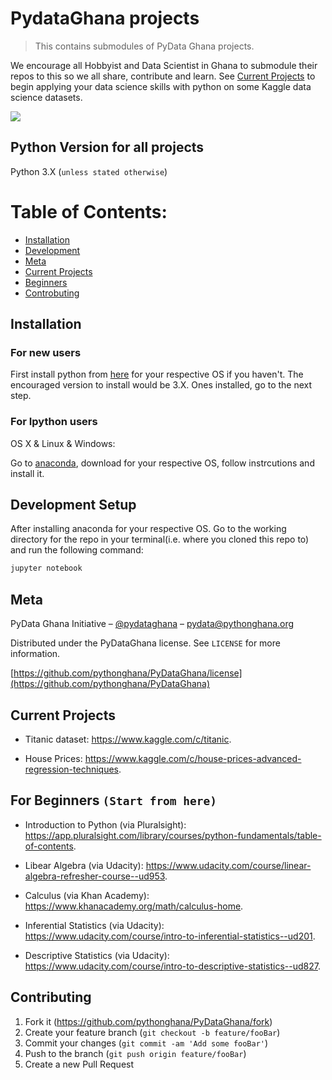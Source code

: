 # PydataGhana projects
> This contains submodules of PyData Ghana projects.

<!-- [![NPM Version][npm-image]][npm-url]
[![Build Status][travis-image]][travis-url]
[![Downloads Stats][npm-downloads]][npm-url] -->

We encourage all Hobbyist and Data Scientist in Ghana to submodule their repos to this so we all share, contribute and learn.
See [Current Projects](#current-projects) to begin applying your data science skills with python on some Kaggle data science datasets.

![](header.png)

## Python Version for all projects

Python 3.X (``unless stated otherwise``)

# Table of Contents:

* [Installation](#installation)
* [Development](#development-setup)
* [Meta](#meta)
* [Current Projects](#current-projects)
* [Beginners](#for-beginners)
* [Controbuting](#contributing)

## Installation

### For new users
First install python from [here](https://www.python.org/downloads/) for your respective OS if you haven't. The encouraged version to install would be 3.X. Ones installed, go to the next step.

### For Ipython users
OS X & Linux & Windows:

Go to [anaconda](https://www.anaconda.com/download/), download for your respective OS, follow instrcutions and install it.

## Development Setup

After installing anaconda for your respective OS. Go to the working directory for the repo in your terminal(i.e. where you cloned this repo to) and run the following command:

```sh
jupyter notebook
```


## Meta

PyData Ghana Initiative – [@pydataghana](https://twitter.com/pydataghana) – pydata@pythonghana.org

Distributed under the PyDataGhana license. See ``LICENSE`` for more information.

[https://github.com/pythonghana/PyDataGhana/license](https://github.com/pythonghana/PyDataGhana)

## Current Projects

* Titanic dataset: https://www.kaggle.com/c/titanic.

* House Prices: https://www.kaggle.com/c/house-prices-advanced-regression-techniques.

## For Beginners ```(Start from here)```

* Introduction to Python (via Pluralsight): https://app.pluralsight.com/library/courses/python-fundamentals/table-of-contents.

* Libear Algebra (via Udacity): https://www.udacity.com/course/linear-algebra-refresher-course--ud953.

* Calculus (via Khan Academy): https://www.khanacademy.org/math/calculus-home.

* Inferential Statistics (via Udacity): https://www.udacity.com/course/intro-to-inferential-statistics--ud201.

* Descriptive Statistics (via Udacity): https://www.udacity.com/course/intro-to-descriptive-statistics--ud827.

## Contributing

1. Fork it (<https://github.com/pythonghana/PyDataGhana/fork>)
2. Create your feature branch (`git checkout -b feature/fooBar`)
3. Commit your changes (`git commit -am 'Add some fooBar'`)
4. Push to the branch (`git push origin feature/fooBar`)
5. Create a new Pull Request

<!-- Markdown link & img dfn's -->
<!-- [npm-image]: https://img.shields.io/npm/v/datadog-metrics.svg?style=flat-square
[npm-url]: https://npmjs.org/package/datadog-metrics
[npm-downloads]: https://img.shields.io/npm/dm/datadog-metrics.svg?style=flat-square
[travis-image]: https://img.shields.io/travis/dbader/node-datadog-metrics/master.svg? -->
